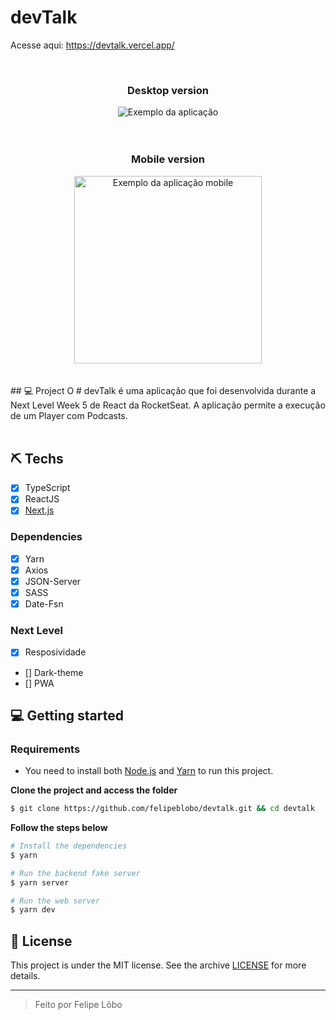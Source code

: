 # devTalk

Acesse aqui: https://devtalk.vercel.app/

<br>

<div align="center"  justify-content="center" margin-top="60px" >
 <h3>Desktop version</h3>
 <img src="https://i.imgur.com/fVcZt11.png" alt="Exemplo da aplicação" >
</div>

<br>

<br>


<div align="center"  justify-content="center" width='200px' margin-top="60px" >
 <h3>Mobile version</h3>
 <img width="300px" src="https://i.imgur.com/sJvEnoG.png" alt="Exemplo da aplicação mobile" >
</div>


<br>
<br>
## 💻 Project
O # devTalk é uma aplicação que foi desenvolvida durante a Next Level Week 5 de React da RocketSeat. A aplicação permite a execução de um Player com Podcasts. 

<br>
<br>

## ⛏ Techs
- [X] TypeScript
- [X] ReactJS
- [X] [Next.js](https://nextjs.org/docs)

### Dependencies
- [X] Yarn
- [X] Axios
- [X] JSON-Server
- [X] SASS
- [X] Date-Fsn

### Next Level
- [X] Resposividade
- [] Dark-theme
- [] PWA


## 💻 Getting started

### Requirements

- You need to install both [Node.js](https://nodejs.org/en/download/) and [Yarn](https://yarnpkg.com/) to run this project.

**Clone the project and access the folder**

```bash
$ git clone https://github.com/felipeblobo/devtalk.git && cd devtalk
```

**Follow the steps below**

```bash
# Install the dependencies
$ yarn

# Run the backend fake server
$ yarn server

# Run the web server
$ yarn dev
```

## 📝 License

This project is under the MIT license. See the archive [LICENSE](LICENSE.md) for more details.

---
<blockquote>
    Feito por Felipe Lôbo
</blockquote>
